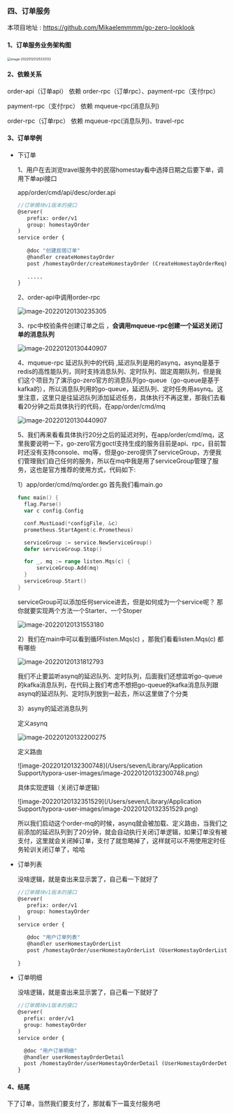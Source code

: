 

### 四、订单服务

本项目地址 :  https://github.com/Mikaelemmmm/go-zero-looklook



#### 1、订单服务业务架构图

<img src="./images/6/image-20220120125333132.png" alt="image-20220120125333132" style="zoom:50%;" />



#### 2、依赖关系

order-api（订单api） 依赖 order-rpc（订单rpc）、payment-rpc（支付rpc）

payment-rpc（支付rpc） 依赖 mqueue-rpc(消息队列)

order-rpc（订单rpc） 依赖 mqueue-rpc(消息队列)、travel-rpc





#### 3、订单举例

- 下订单

  1、用户在去浏览travel服务中的民宿homestay看中选择日期之后要下单，调用下单api接口

  app/order/cmd/api/desc/order.api

  ```protobuf
  //订单模块v1版本的接口
  @server(
     prefix: order/v1
     group: homestayOrder
  )
  service order {
     
     @doc "创建民宿订单"
     @handler createHomestayOrder
     post /homestayOrder/createHomestayOrder (CreateHomestayOrderReq) returns (CreateHomestayOrderResp)
     
     .....
  }
  ```

  

  2、order-api中调用order-rpc

  ![image-20220120130235305](./images/6/image-20220120130235305.png)

  

  3、rpc中校验条件创建订单之后 ，**会调用mqueue-rpc创建一个延迟关闭订单的消息队列**

  ![image-20220120130440907](./images/6/image-20220120130440907.png)

  4、mqueue-rpc 延迟队列中的代码 ,延迟队列是用的asynq，asynq是基于redis的高性能队列，同时支持消息队列、定时队列、固定周期队列，但是我们这个项目为了演示go-zero官方的消息队列go-queue（go-queue是基于kafka的），所以消息队列用的go-queue，延迟队列、定时任务用asynq。这里注意，这里只是往延迟队列添加延迟任务，具体执行不再这里，那我们去看看20分钟之后具体执行的代码，在app/order/cmd/mq

  ![image-20220120130440907](./images/6/Snipaste_2022-01-20_13-08-02.jpg)

  5、我们再来看看具体执行20分之后的延迟对列，在app/order/cmd/mq，这里我要说明一下，go-zero官方goctl支持生成的服务目前是api、rpc，目前暂时还没有支持console、mq等，但是go-zero提供了serviceGroup，方便我们管理我们自己任何的服务，所以在mq中我是用了serviceGroup管理了服务，这也是官方推荐的使用方式，代码如下:

  

  1）app/order/cmd/mq/order.go 首先我们看main.go

  ```go
  func main() {
  	flag.Parse()
  	var c config.Config
  
  	conf.MustLoad(*configFile, &c)
  	prometheus.StartAgent(c.Prometheus)
  
  	serviceGroup := service.NewServiceGroup()
  	defer serviceGroup.Stop()
  
  	for _, mq := range listen.Mqs(c) {
  		serviceGroup.Add(mq)
  	}
  	serviceGroup.Start()
  }
  ```

  serviceGroup可以添加任何service进去，但是如何成为一个service呢？ 那你就要实现两个方法一个Starter、一个Stoper

  ![image-20220120131553180](./images/6/image-20220120131553180.png)

  2）我们在main中可以看到循环listen.Mqs(c)  ，那我们看看listen.Mqs(c) 都有哪些

  ![image-20220120131812793](./images/6/image-20220120131812793.png)

  我们不止要监听asynq的延迟队列、定时队列，后面我们还想监听go-queue的kafka消息队列，在代码上我们考虑不想把go-queue的kafka消息队列跟asynq的延迟队列、定时队列放到一起去，所以这里做了个分类

  3）asyny的延迟消息队列

  定义asynq

  ![image-20220120132200275](/Users/seven/Developer/goenv/go-zero-looklook/doc/images/6/image-20220120132200275.png)

  定义路由

  ![image-20220120132300748](/Users/seven/Library/Application Support/typora-user-images/image-20220120132300748.png)

  具体实现逻辑（关闭订单逻辑）

  ![image-20220120132351529](/Users/seven/Library/Application Support/typora-user-images/image-20220120132351529.png)

  所以我们启动这个order-mq的时候，asynq就会被加载、定义路由，当我们之前添加的延迟队列到了20分钟，就会自动执行关闭订单逻辑，如果订单没有被支付，这里就会关闭掉订单，支付了就忽略掉了，这样就可以不用使用定时任务轮训关闭订单了，哈哈



- 订单列表

  没啥逻辑，就是查出来显示罢了，自己看一下就好了

  ```protobuf
  //订单模块v1版本的接口
  @server(
     prefix: order/v1
     group: homestayOrder
  )
  service order {
  
     @doc "用户订单列表"
     @handler userHomestayOrderList
     post /homestayOrder/userHomestayOrderList (UserHomestayOrderListReq) returns (UserHomestayOrderListResp)
     
  }
  ```

  

- 订单明细

  没啥逻辑，就是查出来显示罢了，自己看一下就好了

  ```protobuf
  //订单模块v1版本的接口
  @server(
  	prefix: order/v1
  	group: homestayOrder
  )
  service order {
  
  	@doc "用户订单明细"
  	@handler userHomestayOrderDetail
  	post /homestayOrder/userHomestayOrderDetail (UserHomestayOrderDetailReq) returns (UserHomestayOrderDetailResp)
  }
  ```

  

#### 4、结尾

下了订单，当然我们要支付了，那就看下一篇支付服务吧













